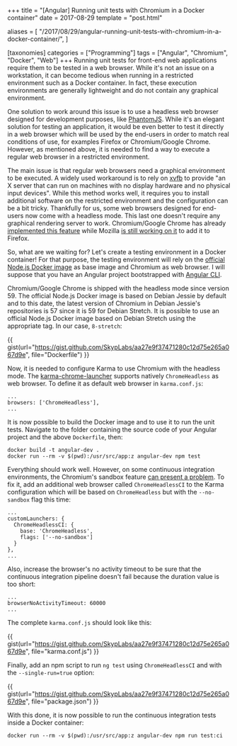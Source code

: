 +++
title = "[Angular] Running unit tests with Chromium in a Docker container"
date = 2017-08-29
template = "post.html"

aliases = [
  "/2017/08/29/angular-running-unit-tests-with-chromium-in-a-docker-container/",
]

[taxonomies]
categories = ["Programming"]
tags = ["Angular", "Chromium", "Docker", "Web"]
+++
Running unit tests for front-end web applications require them to be tested in a
web browser. While it's not an issue on a workstation, it can become tedious
when running in a restricted environment such as a Docker container. In fact,
these execution environments are generally lightweight and do not contain any
graphical environment.

One solution to work around this issue is to use a headless web browser designed
for development purposes, like [PhantomJS][phantomjs]. While it's an elegant
solution for testing an application, it would be even better to test it directly
in a web browser which will be used by the end-users in order to match real
conditions of use, for examples Firefox or Chromium/Google Chrome. However, as
mentioned above, it is needed to find a way to execute a regular web browser in
a restricted environment.

<!-- more -->

The main issue is that regular web browsers need a graphical environment to be
executed. A widely used workaround is to rely on [xvfb][xvfb] to provide "an X
server that can run on machines with no display hardware and no physical input
devices". While this method works well, it requires you to install additional
software on the restricted environment and the configuration can be a bit
tricky. Thankfully for us, some web browsers designed for end-users now come
with a headless mode. This last one doesn't require any graphical rendering
server to work. Chromium/Google Chrome has already [implemented this
feature][chrome-headless] while Mozilla [is still working on
it][firefox-headless] to add it to Firefox.

So, what are we waiting for? Let's create a testing environment in a Docker
container! For that purpose, the testing environment will rely on the [official
Node.js Docker image][docker-node] as base image and Chromium as web browser. I
will suppose that you have an Angular project bootstrapped with [Angular
CLI][angular-cli].

Chromium/Google Chrome is shipped with the headless mode since version 59. The
official Node.js Docker image is based on Debian Jessie by default and to this
date, the latest version of Chromium in Debian Jessie's repositories is 57 since
it is 59 for Debian Stretch. It is possible to use an official Node.js Docker
image based on Debian Stretch using the appropriate tag. In our case,
`8-stretch`:

{{ gist(url="https://gist.github.com/SkypLabs/aa27e9f37471280c12d75e265a067d9e",
file="Dockerfile") }}

Now, it is needed to configure Karma to use Chromium with the headless mode. The
[karma-chrome-launcher][karma-chrome-launcher] supports natively
`ChromeHeadless` as web browser. To define it as default web browser in
`karma.conf.js`:

```
...
browsers: ['ChromeHeadless'],
...
```

It is now possible to build the Docker image and to use it to run the unit
tests. Navigate to the folder containing the source code of your Angular project
and the above `Dockerfile`, then:

```
docker build -t angular-dev .
docker run --rm -v $(pwd):/usr/src/app:z angular-dev npm test
```

Everything should work well. However, on some continuous integration
environments, the Chromium's sandbox feature [can present a
problem][chrome-namespace-issue]. To fix it, add an additional web browser
called `ChromeHeadlessCI` to the Karma configuration which will be based on
`ChromeHeadless` but with the `--no-sandbox` flag this time:

```
...
customLaunchers: {
  ChromeHeadlessCI: {
    base: 'ChromeHeadless',
    flags: ['--no-sandbox']
  }
},
...
```

Also, increase the browser's no activity timeout to be sure that the continuous
integration pipeline doesn't fail because the duration value is too short:

```
...
browserNoActivityTimeout: 60000
...
```

The complete `karma.conf.js` should look like this:

{{ gist(url="https://gist.github.com/SkypLabs/aa27e9f37471280c12d75e265a067d9e",
file="karma.conf.js") }}

Finally, add an npm script to run `ng test` using `ChromeHeadlessCI` and with
the `--single-run=true` option:

{{ gist(url="https://gist.github.com/SkypLabs/aa27e9f37471280c12d75e265a067d9e",
file="package.json") }}

With this done, it is now possible to run the continuous integration tests
inside a Docker container:

```
docker run --rm -v $(pwd):/usr/src/app:z angular-dev npm run test:ci
```

 [angular-cli]: https://cli.angular.io/
 [chrome-headless]: https://developers.google.com/web/updates/2017/04/headless-chrome
 [chrome-namespace-issue]: https://github.com/jessfraz/dockerfiles/issues/65
 [firefox-headless]: https://bugzilla.mozilla.org/show_bug.cgi?id=1338004
 [karma-chrome-launcher]: https://www.npmjs.com/package/karma-chrome-launcher
 [docker-node]: https://hub.docker.com/_/node/
 [phantomjs]: http://phantomjs.org/
 [xvfb]: https://www.x.org/releases/X11R7.6/doc/man/man1/Xvfb.1.xhtml
